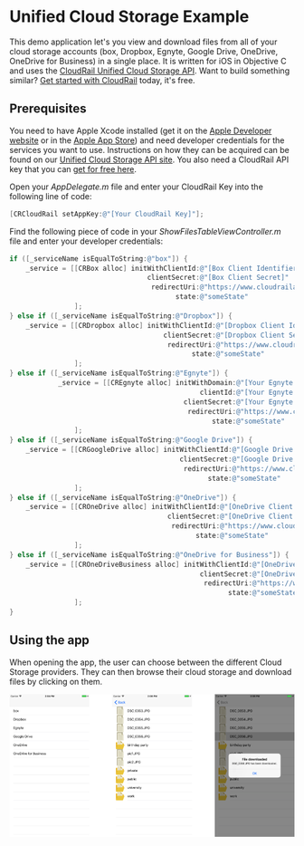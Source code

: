 # Unified Cloud Storage Example

This demo application let's you view and download files from all of your cloud storage accounts (box, Dropbox, Egnyte, Google Drive, OneDrive, OneDrive for Business) in a single place.
It is written for iOS in Objective C and uses the [CloudRail Unified Cloud Storage API](https://cloudrail.com/integrations/interfaces/CloudStorage;platformId=ObjectiveC). Want to build something similar? [Get started with CloudRail](https://cloudrail.com/signup) today, it's free.

## Prerequisites

You need to have Apple Xcode installed (get it on the [Apple Developer website](https://developer.apple.com/xcode/) or in the [Apple App Store](https://itunes.apple.com/de/app/xcode/id497799835?mt=12)) and need developer credentials for the services you want to use. Instructions on how they can be acquired can be found on our [Unified Cloud Storage API site](https://cloudrail.com/integrations/interfaces/CloudStorage;serviceIds=Box%2CDropbox%2CEgnyte%2CGoogleDrive%2COneDrive%2COneDriveBusiness). You also need a CloudRail API key that you can [get for free here](https://cloudrail.com/signup).

Open your *AppDelegate.m* file and enter your CloudRail Key into the following line of code:

```objectivec
[CRCloudRail setAppKey:@"[Your CloudRail Key]"];
```

Find the following piece of code in your *ShowFilesTableViewController.m* file and enter your developer credentials:

```objectivec
if ([_serviceName isEqualToString:@"box"]) {
    _service = [[CRBox alloc] initWithClientId:@"[Box Client Identifier]"
                                  clientSecret:@"[Box Client Secret]"
                                   redirectUri:@"https://www.cloudrailauth.com/auth"
                                         state:@"someState"
                ];
} else if ([_serviceName isEqualToString:@"Dropbox"]) {
    _service = [[CRDropbox alloc] initWithClientId:@"[Dropbox Client Identifier]"
                                      clientSecret:@"[Dropbox Client Secret]"
                                       redirectUri:@"https://www.cloudrailauth.com/auth"
                                             state:@"someState"
                ];
} else if ([_serviceName isEqualToString:@"Egnyte"]) {
            _service = [[CREgnyte alloc] initWithDomain:@"[Your Egnyte Domain]"
                                               clientId:@"[Your Egnyte API Key]"
                                           clientSecret:@"[Your Egnyte Shared Secret]"
                                            redirectUri:@"https://www.cloudrailauth.com/auth"
                                                  state:@"someState"
                ];
} else if ([_serviceName isEqualToString:@"Google Drive"]) {
    _service = [[CRGoogleDrive alloc] initWithClientId:@"[Google Drive Client Identifier]"
                                          clientSecret:@"[Google Drive Client Secret]"
                                           redirectUri:@"https://www.cloudrailauth.com/auth"
                                                 state:@"someState"
                ];
} else if ([_serviceName isEqualToString:@"OneDrive"]) {
    _service = [[CROneDrive alloc] initWithClientId:@"[OneDrive Client Identifier]"
                                       clientSecret:@"[OneDrive Client Secret]"
                                        redirectUri:@"https://www.cloudrailauth.com/auth"
                                              state:@"someState"
                ];
} else if ([_serviceName isEqualToString:@"OneDrive for Business"]) {
    _service = [[CROneDriveBusiness alloc] initWithClientId:@"[OneDrive Business Client Identifier]"
                                               clientSecret:@"[OneDrive Business Client Secret]"
                                                redirectUri:@"https://www.cloudrailauth.com/auth"
                                                      state:@"someState"
                ];
}
```


## Using the app

When opening the app, the user can choose between the different Cloud Storage providers. They can then browse their cloud storage and download files by clicking on them.

![screenhot](https://github.com/CloudRail/cloudrail.github.io/raw/master/img/ios_demo_unified_cloud.png)